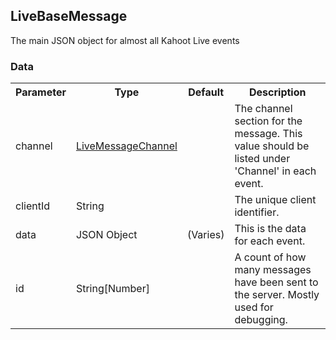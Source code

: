 ## LiveBaseMessage
The main JSON object for almost all Kahoot Live events

### Data
<table>
  <tr>
    <th>Parameter</th>
    <th>Type</th>
    <th>Default</th>
    <th>Description</th>
  </tr>
  <tr>
    <td>channel</td>
    <td><a href="#/enum/LiveMessageChannel">LiveMessageChannel</a></td>
    <td></td>
    <td>The channel section for the message. This value should be listed under 'Channel' in each event.</td>
  </tr>
  <tr>
    <td>clientId</td>
    <td>String</td>
    <td></td>
    <td>The unique client identifier.</td>
  </tr>
  <tr>
    <td>data</td>
    <td>JSON Object</td>
    <td>(Varies)</td>
    <td>This is the data for each event.</td>
  </tr>
  <tr>
    <td>id</td>
    <td>String[Number]</td>
    <td></td>
    <td>A count of how many messages have been sent to the server. Mostly used for debugging.</td>
  </tr>
</table>
